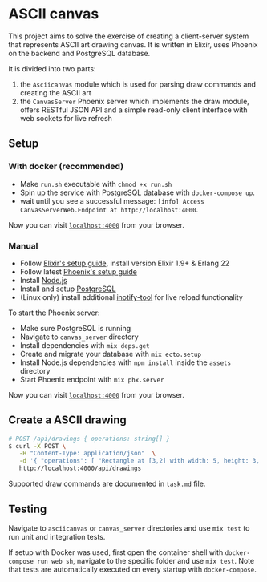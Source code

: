 # ASCII canvas

This project aims to solve the exercise of creating a client-server system that represents ASCII art drawing canvas. It is written in Elixir, uses Phoenix on the backend and PostgreSQL database.

It is divided into two parts:

1. the `Asciicanvas` module which is used for parsing draw commands and creating the ASCII art
2. the `CanvasServer` Phoenix server which implements the draw module, offers RESTful JSON API and a simple read-only client interface with web sockets for live refresh

## Setup

### With docker (recommended)

- Make `run.sh` executable with `chmod +x run.sh`
- Spin up the service with PostgreSQL database with `docker-compose up`.
- wait until you see a successful message: `[info] Access CanvasServerWeb.Endpoint at http://localhost:4000`.

Now you can visit [`localhost:4000`](http://localhost:4000) from your browser.

### Manual

- Follow [Elixir's setup guide](https://elixir-lang.org/install.html), install version Elixir 1.9+ & Erlang 22
- Follow latest [Phoenix's setup guide](https://hexdocs.pm/phoenix/installation.html)
- Install [Node.js](https://nodejs.org/en/)
- Install and setup [PostgreSQL](https://wiki.postgresql.org/wiki/Detailed_installation_guides)
- (Linux only) install additional [inotify-tool](https://github.com/inotify-tools/inotify-tools/wiki) for live reload functionality

To start the Phoenix server:

- Make sure PostgreSQL is running
- Navigate to `canvas_server` directory
- Install dependencies with `mix deps.get`
- Create and migrate your database with `mix ecto.setup`
- Install Node.js dependencies with `npm install` inside the `assets` directory
- Start Phoenix endpoint with `mix phx.server`

Now you can visit [`localhost:4000`](http://localhost:4000) from your browser.

## Create a ASCII drawing

```bash
# POST /api/drawings { operations: string[] }
$ curl -X POST \
   -H "Content-Type: application/json"  \
   -d '{ "operations": [ "Rectangle at [3,2] with width: 5, height: 3, outline character: `@`, fill character: `X`" ] }' \
   http://localhost:4000/api/drawings
```

Supported draw commands are documented in `task.md` file.

## Testing

Navigate to `asciicanvas` or `canvas_server` directories and use `mix test` to run unit and integration tests.

If setup with Docker was used, first open the container shell with `docker-compose run web sh`, navigate to the specific folder and use `mix test`. Note that tests are automatically executed on every startup with `docker-compose`.
